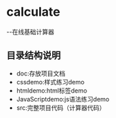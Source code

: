 # calculate
--在线基础计算器


## 目录结构说明
- doc:存放项目文档
- cssdemo:样式练习demo
- htmldemo:html标签demo
- JavaScriptdemo:js语法练习demo
- src:完整项目代码（计算器代码）
